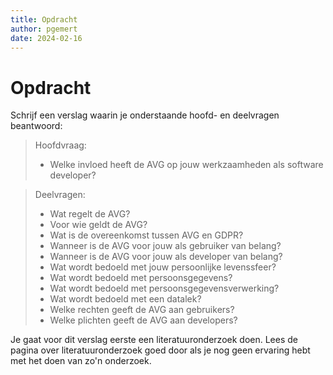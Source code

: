 ```yaml
---
title: Opdracht
author: pgemert
date: 2024-02-16
---
```


# Opdracht

Schrijf een verslag waarin je onderstaande hoofd- en deelvragen beantwoord:

> Hoofdvraag:
> * Welke invloed heeft de AVG op jouw werkzaamheden als software developer?

> Deelvragen:
> * Wat regelt de AVG?
> * Voor wie geldt de AVG?
> * Wat is de overeenkomst tussen AVG en GDPR?
> * Wanneer is de AVG voor jouw als gebruiker van belang?
> * Wanneer is de AVG voor jouw als developer van belang?
> * Wat wordt bedoeld met jouw persoonlijke levenssfeer?
> * Wat wordt bedoeld met persoonsgegevens?
> * Wat wordt bedoeld met persoonsgegevensverwerking?
> * Wat wordt bedoeld met een datalek?
> * Welke rechten geeft de AVG aan gebruikers?
> * Welke plichten geeft de AVG aan developers?

Je gaat voor dit verslag eerste een literatuuronderzoek doen. 
Lees de pagina over literatuuronderzoek goed door als je nog geen ervaring hebt met het doen van zo'n onderzoek.